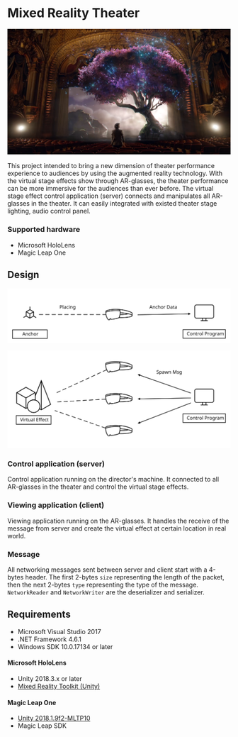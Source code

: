 # Mixed Reality Theater

![thumbnail](https://raw.githubusercontent.com/CJT-Jackton/Mixed-Reality-Theater/master/Images/MR-Theater.png "Mixed Reality Theater")

This project intended to bring a new dimension of theater performance experience to audiences by using the augmented reality technology. With the virtual stage effects show through AR-glasses, the theater performance can be more immersive for the audiences than ever before. The virtual stage effect control application (server) connects and manipulates all AR-glasses in the theater. It can easily integrated with existed theater stage lighting, audio control panel.

### Supported hardware

- Microsoft HoloLens
- Magic Leap One

## Design

![design](https://raw.githubusercontent.com/CJT-Jackton/Mixed-Reality-Theater/master/Images/MR-Theater-design2.svg?sanitize=true "Design")

![design](https://raw.githubusercontent.com/CJT-Jackton/Mixed-Reality-Theater/master/Images/MR-Theater-design.svg?sanitize=true "Design")

### Control application (server)

Control application running on the director's machine. It connected to all AR-glasses in the theater and control the virtual stage effects.

### Viewing application (client)

Viewing application running on the AR-glasses. It handles the receive of the message from server and create the virtual effect at certain location in real world.

### Message

All networking messages sent between server and client start with a 4-bytes header. The first 2-bytes `size` representing the length of the packet, then the next 2-bytes `type` representing the type of the message. `NetworkReader` and `NetworkWriter` are the deserializer and serializer.

## Requirements

- Microsoft Visual Studio 2017
- .NET Framework 4.6.1
- Windows SDK 10.0.17134 or later

#### Microsoft HoloLens
- Unity 2018.3.x or later
- [Mixed Reality Toolkit (Unity)](https://github.com/Microsoft/MixedRealityToolkit-Unity)

#### Magic Leap One
- [Unity 2018.1.9f2-MLTP10](https://unity3d.com/partners/magicleap)
- Magic Leap SDK


